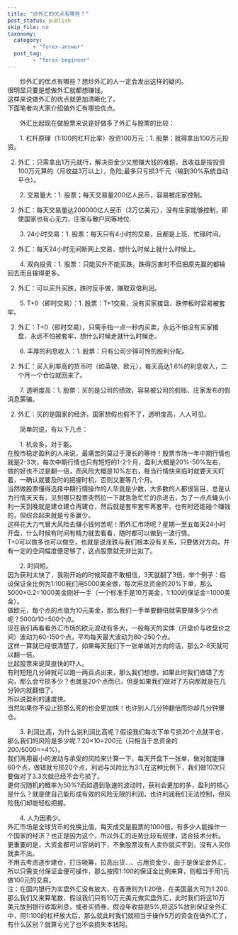 ```yaml
---
title: "炒外汇的优点有哪些？"
post_status: publish
skip_file: no
taxonomy:
  category:
        - "forex-answer"
  post_tag:
        - "forex-beginner"
---
```


　　炒外汇的优点有哪些？想炒外汇的人一定会发出这样的疑问。  
很明显只要是想做外汇就都想赚钱。  
这样来说做外汇的优点就更加清晰化了。  
下面笔者向大家介绍做外汇有哪些优点。

　　外汇比起现在做股票来说是好做多了外汇与股票的比较：

　　1. 杠杆原理（1:100的杠杆比率）投资100万元：1. 股票：就得拿出100万元投资。

2. 外汇：只需拿出1万元就行，解决资金少又想赚大钱的难题，且收益是按投资100万元算的（月收益3万以上），危险;最多只亏损3千元（输到30%系统自动平仓）。

　　2. 交易量大：1. 股票；每天交易量200亿人民币，容易被庄家控制。

2. 外汇：每天交易量达200000亿人民币（2万亿美元），没有庄家能够控制，即使国家也有心无力，庄家与散户同等地位.

　　3. 24小时交易：1. 股票：每天只有4小时的交易，且都是上班、忙碌时间。

2. 外汇：每天24小时无间断网上交易，想什么时候上就什么时候上。

　　4. 双向投资：1. 股票：只能买升不能买跌，跌得厉害时不但把原先赢的都输回去而且输得更多。

2. 外汇：可以买升买跌，跌时反手做，赚取双倍利润。

　　5. T+0（即时交易）：1. 股票：T+1交易，没有买家接盘、跌停板时容易被套牢。

2. 外汇：T+0（即时交易），只需手指一点一秒内买卖，永远不怕没有买家接盘，永远不怕被套牢，想什么时候走就什么时候走。

　　6. 丰厚的利息收入：1. 股票：只有公司少得可怜的股利分配。

2. 外汇：买入利率高的货币时（如英镑、欧元），每天高达1.6%的利息收入，二个月一个仓位就回来了。

　　7. 透明度高：1. 股票：买的是公司的绩效，容易被公司的假账、庄家发布的假消息蒙骗。

2. 外汇：买的是国家的经济，国家想假也假不了，透明度高，人人可见。

　　简单的说，有以下几点：

　　1. 机会多，对于能。  
在股市稳定盈利的人来说，最痛苦的莫过于漫长的等待！股票市场一年中期行情也就是2-3次，每次中期行情也只有短短的1-2个月，盈利大概是20%-50%左右，做的好也不过是翻一倍，而风险大概是10%左右，每当行情快来临时就要天天盯着，一确认就要及时的把握时机，否则又要等几个月。  
当然做股票懂得选择中期行情操作的人毕竟是少数，大多数的人都很盲目，总是认为行情天天有，见到哪只股票突然拉一下就急急忙忙的杀进去，为了一点点蝇头小利一天到晚就是建仓建仓再建仓，然后就是套牢套牢再套牢，也有时还能碰个赚钱的，但综合起来就是亏多赢少。  
这样花大力气冒大风险去赚小钱何苦呢！而外汇市场呢？星期一至五每天24小时开盘，什么时候有时间有精力就去看看，随时都可以做到一波行情。  
T+0可以做多也可以做空，也就是说涨跌与我们根本没有关系，只要做对方向，并有一定的空间幅度便足够了，这点股票就无非比拟了。

　　2. 时间短。  
因为获利太快了，我刚开始的时候简直不敢相信，3天就翻了3倍，举个例子：假设保证金比例为1:100我们用5000美金做，每次用总资金的20%下单，那么5000×0.2=1000美金刚好一手（一个标准手是10万美金，1:100的保证金=1000美金）。  
做欧元，每个点的点值为10元美金，那么我们一手单要翻倍就需要赚多少个点呢？5000/10=500个点。  
现在我们再看看外汇市场的欧元波动有多大，一般每天的实体（开盘价与收盘价之间）波动为60-150个点，平均每天最大波动为80-250个点。  
这样一算就已经很清楚了，如果每天我们下一张单做对方向的话，那么2-8天就可以翻一倍。  
比起股票来说简直快的吓人。  
有时短短几分钟就可以跑一两百点出来，那么我们想想，如果此时我们做错了方向，那么会亏损多少？也就是20个点而已，但是如果我们做对了方向那就是在几分钟内就翻倍了。  
所以说盈利的速度快。  
当然如果你不设止损那么死的也会更加快！也许别人几分钟翻倍而你却几分钟爆仓。

　　3. 利润比高，为什么说利润比高呢？假设我们每次下单亏损20个点就平仓，那么我们的风险是多少呢？20×10=200元（只相当于总资金的200/5000==4%）。  
我们再用最小的波动与承受的风险来计算一下，每天开盘下一张单，做对就能赚60个点，做错就亏损20个点，利润与风险比为3:1,在这种比例下，我们做10次只要做对了3.3次就已经不会亏损了。  
更何况随机的概率为50%?而如遇到急速的波动时，获利会更加的多，盈利的核心是什么？就是使自己能形成有效的风险无限的利润，也许利润我们无法控制，但风险我们却能轻松把握。

　　4. 人为因素少。  
外汇市场是全球货币的兑换比值，每天成交是股票的1000倍，有多少人能操作一个国家的经济？也正是因为这个，所以外汇的走势比较有规律，适合技术分析。  
更重要的是，大资金都可以容纳的下，不象股票没有人卖你就买不到，没有人买你就卖不出。  
不用去考虑逐步建仓，打压吸筹，拉高出货…、占用资金少，由于是保证金外汇，所以只需支付保证金便可操作，那么按照1:100的保证金比例来算，则相当于用1元做100元的交易。  
注：在国内银行为实盘外汇没有放大，在香港则为1:20倍，在美国最大可为1:200.那么我们又来算笔数，假设我们只有10万元美元做实盘外汇，此时我们将这10万美元放到银行收取利息，或者买债券，假设年收益是5%,将这5%放到保证金外汇中，用1:100的杠杆放大后，那么就此时我们就相当于操作5万的资金在做外汇了，有什么区别？就算亏光了也不会损失本钱阿。
